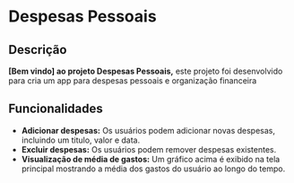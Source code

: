# Despesas Pessoais

## Descrição

**[Bem vindo] ao projeto Despesas Pessoais,** este projeto foi desenvolvido para cria um app para despesas pessoais e organização financeira 

## Funcionalidades

- **Adicionar despesas:** Os usuários podem adicionar novas despesas, incluindo um titulo, valor e data.
- **Excluir despesas:** Os usuários podem remover despesas existentes.
- **Visualização de média de gastos:** Um gráfico acima é exibido na tela principal mostrando a média dos gastos do usuário ao longo do tempo.
